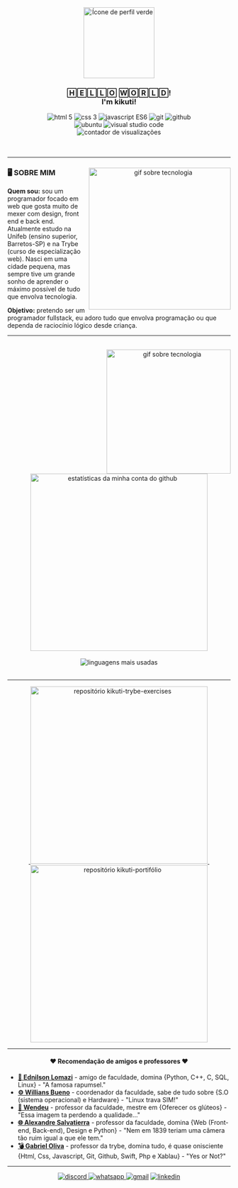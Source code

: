 <section align="center">
  <a href="https://github.com/kikuti-fullstack">
    <img width="160px" src="https://avatars.githubusercontent.com/u/12498746?s=400&u=3a18bbe9442e24787a8a37edba6efb8953ce150b&v=4" alt="Ícone de perfil verde" />
  </a>

  <h3 align="center">🄷🄴🄻🄻🄾 🅆🄾🅁🄻🄳! <br/ > I'm kikuti!</h3>

  <section align="center">
    <img src="https://img.shields.io/badge/html%205-0fa36b?style=for-the-badge&logo=html5&logoColor=fff&labelColor=0fa36b?" alt="html 5"/>
    <img src="https://img.shields.io/badge/css%203-0fa36b?style=for-the-badge&logo=css3&logoColor=fff&labelColor=0fa36b?" alt="css 3"/>
    <img src="https://img.shields.io/badge/-JavaScript%20es6-0fa36b?style=for-the-badge&logo=javascript&logoColor=fff&labelColor=0fa36b?" alt="javascript ES6"/>
    <img src="https://img.shields.io/badge/-git-0fa36b?style=for-the-badge&logo=git&logoColor=fff&labelColor=0fa36b?" alt="git"/>
    <img src="https://img.shields.io/badge/-github-0fa36b?style=for-the-badge&logo=github&logoColor=fff&labelColor=0fa36b?" alt="github"/>
    <br />
    <img src="https://img.shields.io/badge/Ubuntu-0fa36b?style=for-the-badge&logo=ubuntu&logoColor=fff&labelColor=0fa36b?" alt="ubuntu"/>
    <img src="https://img.shields.io/badge/Visual_Studio_Code-0fa36b?style=for-the-badge&logo=visual%20studio%20code&logoColor=fff&labelColor=0fa36b?" alt="visual studio code"/>
    <br />
    <img src="https://komarev.com/ghpvc/?username=kikuti-fullstack&label=visualizações&color=0fa36b" alt="contador de visualizações"/>
  </section>
</section>

<br />
<br />
<hr />

<section align="center">
  <img align="right" width="320px" src="https://s4.gifyu.com/images/homef999619503045bfe.gif" alt="gif sobre tecnologia" />

  <h3 align="left">🖥️ SOBRE MIM</h3>

  <p align="left"><strong>Quem sou:</strong> sou um programador focado em web que gosta muito de mexer com design, front end e back end. Atualmente estudo na Unifeb (ensino superior, Barretos-SP) e na Trybe (curso de especialização web). Nasci em uma cidade pequena, mas sempre tive um grande sonho de aprender o máximo possível de tudo que envolva tecnologia.</p>

  <p align="left"><strong>Objetivo:</strong> pretendo ser um programador fullstack, eu adoro tudo que envolva programação ou que dependa de raciocínio lógico desde criança.</p>
</section>

</ul>

<hr />

<section align="center">
  <br />
  <img align="right" width="280px" src="https://s4.gifyu.com/images/content-homepage-digital-org-leader.gif" alt="gif sobre tecnologia" />

  <img align="center" width="400px" src="https://github-readme-stats.vercel.app/api?username=kikuti-fullstack&show_icons=true&theme=dark&title_color=0fa36b&text_color=fff&icon_color=0fa36b&bg_color=0d1117&locale=pt-br&border_radius=8&cache_seconds=1800&custom_title=Jo%C3%A3o%20Victor%20Kikuti%20- Estatísticas" alt="estatísticas da minha conta do github"/>

<br />
<br />

  <img align="center" src="https://github-readme-stats.vercel.app/api/top-langs/?username=kikuti-fullstack&layout=compact&text_color=fff&bg_color=0d1117&locale=pt-br&border_radius=8&cache_seconds=1800&theme=dark&title_color=0fa36b" alt="linguagens mais usadas"/>
</section>

<br />
<hr />

<section align="center">
⠀⠀<a href="https://github.com/kikuti-fullstack/kikuti-trybe-exercises">
    <img width="400px" src="https://github-readme-stats.vercel.app/api/pin/?username=kikuti-fullstack&repo=kikuti-trybe-exercises&show_icons=true&theme=dark&title_color=0fa36b&text_color=fff&icon_color=8E2DE2&cache_seconds=1800" alt="repositório kikuti-trybe-exercises">
  </a>⠀⠀
  <a href="https://github.com/kikuti-fullstack/kikuti-portifolio">
    <img width="400px" src="https://github-readme-stats.vercel.app/api/pin/?username=kikuti-fullstack&repo=kikuti-portifolio&show_icons=true&theme=dark&title_color=0fa36b&text_color=fff&icon_color=8E2DE2&cache_seconds=1800" alt="repositório kikuti-portifólio">
  </a>
</section>

<hr />

<h4 align="center">♥️ Recomendação de amigos e professores ♥️</h4>

<ul>
  <li><a href="https://github.com/ednilsonlomazi" target="_blank"><strong>🐧 Ednilson Lomazi</strong></a><span> - amigo de faculdade, domina {Python, C++, C, SQL, Linux} - "A famosa rapumsel."</span></li>
  <li><a href="https://github.com/williansbueno" target="_blank"><strong>⚙️ Willians Bueno</strong></a><span> - coordenador da faculdade, sabe de tudo sobre {S.O (sistema operacional) e Hardware} - "Linux trava SIM!"</span></li>
  <li><a href="#" target="_blank"><strong>🌈 Wendeu</strong></a><span> - professor da faculdade, mestre em {Oferecer os glúteos} - "Essa imagem ta perdendo a qualidade..."</span></li>
  <li><a href="https://github.com/alexandresalvatierra" target="_blank"><strong>🌐 Alexandre Salvatierra</strong></a><span> - professor da faculdade, domina {Web (Front-end, Back-end), Design e Python} - "Nem em 1839 teriam uma câmera tão ruim igual a que ele tem."</span></li>
  <li><a href="https://github.com/gfpoliva" target="_blank"><strong>💣 Gabriel Oliva</strong></a><span> - professor da trybe, domina tudo, é quase onisciente {Html, Css, Javascript, Git, Github, Swift, Php e Xablau} - "Yes or Not?"</span></li>
</ul>

<hr />

  <section align="center">
    <a href="https://discord.com/channels/@me/784135179983650856">
      <img src="https://img.shields.io/badge/Discord-0fa36b?style=for-the-badge&logo=discord&logoColor=fff&labelColor=0fa36b??" alt="discord"/>
    </a>
    <a href="https://wa.me/17991791755">
      <img src="https://img.shields.io/badge/WhatsApp-0fa36b?style=for-the-badge&logo=whatsapp&logoColor=fff&labelColor=0fa36b?" alt="whatsapp"/>
    </a>
    <a href="https://mail.google.com/mail/u/0/?fs=1&to=joaovictorkikuti@gmail.com&su=T%C3%ADtulo&body=Conte%C3%BAdo&tf=cm">
      <img src="https://img.shields.io/badge/Gmail-0fa36b?style=for-the-badge&logo=gmail&logoColor=fff&labelColor=0fa36b?" alt="gmail"/></a>
    </a>
    <a href="#">
      <img src="https://img.shields.io/badge/LinkedIn-0fa36b?style=for-the-badge&logo=linkedin&logoColor=fff&labelColor=0fa36b?" alt="linkedin"/>
    </a>
  </section>
</section>
